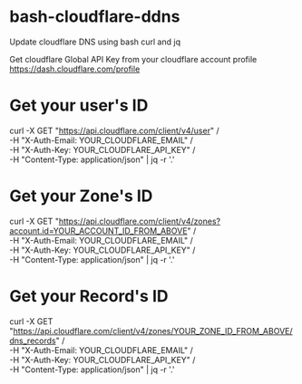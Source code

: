 # bash-cloudflare-ddns
Update cloudflare DNS using bash curl and jq

Get cloudflare Global API Key from your cloudflare account profile\
https://dash.cloudflare.com/profile

# Get your user's ID
curl -X GET "https://api.cloudflare.com/client/v4/user" /\
     -H "X-Auth-Email: YOUR_CLOUDFLARE_EMAIL" /\
     -H "X-Auth-Key: YOUR_CLOUDFLARE_API_KEY" /\
     -H "Content-Type: application/json" | jq -r '.'
     
# Get your Zone's ID
curl -X GET "https://api.cloudflare.com/client/v4/zones?account.id=YOUR_ACCOUNT_ID_FROM_ABOVE" /\
     -H "X-Auth-Email: YOUR_CLOUDFLARE_EMAIL" /\
     -H "X-Auth-Key: YOUR_CLOUDFLARE_API_KEY" /\
     -H "Content-Type: application/json" | jq -r '.'
     
# Get your Record's ID
curl -X GET "https://api.cloudflare.com/client/v4/zones/YOUR_ZONE_ID_FROM_ABOVE/dns_records" /\
     -H "X-Auth-Email: YOUR_CLOUDFLARE_EMAIL" /\
     -H "X-Auth-Key: YOUR_CLOUDFLARE_API_KEY" /\
     -H "Content-Type: application/json" | jq -r '.'
